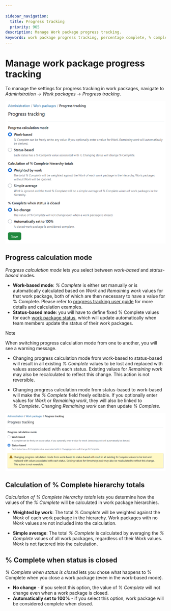 ```yaml
---

sidebar_navigation:
  title: Progress tracking
  priority: 965
description: Manage Work package progress tracking.
keywords: work package progress tracking, percentage complete, % complete
---
```


# Manage work package progress tracking

To manage the settings for progress tracking in work packages, navigate to  *Administration* → *Work packages* → *Progress tracking*. 

![Progress tracking settings under OpenProject administration](openproject_system_guide_progress_tracking_settings.png)

## Progress calculation mode
*Progress calculation mode* lets you select between *work-based* and *status-based* modes.

- **Work-based mode**: *%&nbsp;Complete* is either set manually or is automatically calculated based on *Work* and *Remaining work* values for that work package, both of which are then necessary to have a value for %&nbsp;Complete. Please refer to [progress tracking user guide](../../../user-guide/time-and-costs/progress-tracking/#work-based-progress-reporting) for more details and calculation examples.
- **Status-based mode**: you will have to define fixed %&nbsp;Complete values for each [work package status](../work-package-status), which will update automatically when team members update the status of their work packages.

 > [!NOTE]
 > When switching progress calculation mode from one to another, you will see a warning message.
 >
 > - Changing progress calculation mode from work-based to status-based will result in all existing *% Complete* values to be lost and replaced with values associated with each status. Existing values for *Remaining work* may also be recalculated to reflect this change. This action is not reversible.
 >
 > - Changing progress calculation mode from status-based to work-based will make the *% Complete* field freely editable. If you optionally enter values for *Work* or *Remaining work*, they will also be linked to *% Complete*. Changing *Remaining work* can then update *% Complete*.

![Warning message when changing progress calculation mode in OpenProject administration](openproject_system_guide_progress_tracking_settings_warning_message.png)

## Calculation of % Complete hierarchy totals

*Calculation of % Complete hierarchy totals* lets you determine how the values of the *% Complete* will be calculated in work package hierarchies.

- **Weighted by work**: The total *% Complete* will be weighted against the *Work* of each work package in the hierarchy. Work packages with no *Work* values are not included into the calculation.

- **Simple average**: The total *% Complete* is calculated by averaging the *% Complete* values of all work packages, regardless of their *Work* values. *Work* is not factored into the calculation.

## % Complete when status is closed

*% Complete when status is closed* lets you chose what happens to % Complete when you close a work package (even in the work-based mode).

- **No change** - if you select this option, the value of *% Complete* will not change even when a work package is closed.
- **Automatically set to 100%** - if you select this option, work package will be considered complete when closed.
